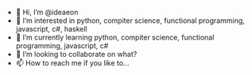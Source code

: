 - 👋 Hi, I’m @ideaeon
- 👀 I’m interested in python, compiter science, functional programming, javascript, c#, haskell
- 🌱 I’m currently learning python, compiter science, functional programming, javascript, c#
- 💞️ I’m looking to collaborate on what?
- 📫 How to reach me if you like to...

<!---
ideaeon/ideaeon is a ✨ special ✨ repository because its `README.md` (this file) appears on your GitHub profile.
You can click the Preview link to take a look at your changes.
--->
